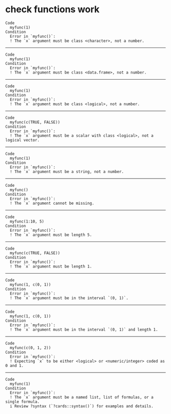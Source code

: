 # check functions work

    Code
      myfunc(1)
    Condition
      Error in `myfunc()`:
      ! The `x` argument must be class <character>, not a number.

---

    Code
      myfunc(1)
    Condition
      Error in `myfunc()`:
      ! The `x` argument must be class <data.frame>, not a number.

---

    Code
      myfunc(1)
    Condition
      Error in `myfunc()`:
      ! The `x` argument must be class <logical>, not a number.

---

    Code
      myfunc(c(TRUE, FALSE))
    Condition
      Error in `myfunc()`:
      ! The `x` argument must be a scalar with class <logical>, not a logical vector.

---

    Code
      myfunc(1)
    Condition
      Error in `myfunc()`:
      ! The `x` argument must be a string, not a number.

---

    Code
      myfunc()
    Condition
      Error in `myfunc()`:
      ! The `x` argument cannot be missing.

---

    Code
      myfunc(1:10, 5)
    Condition
      Error in `myfunc()`:
      ! The `x` argument must be length 5.

---

    Code
      myfunc(c(TRUE, FALSE))
    Condition
      Error in `myfunc()`:
      ! The `x` argument must be length 1.

---

    Code
      myfunc(1, c(0, 1))
    Condition
      Error in `myfunc()`:
      ! The `x` argument must be in the interval `(0, 1)`.

---

    Code
      myfunc(1, c(0, 1))
    Condition
      Error in `myfunc()`:
      ! The `x` argument must be in the interval `(0, 1)` and length 1.

---

    Code
      myfunc(c(0, 1, 2))
    Condition
      Error in `myfunc()`:
      ! Expecting `x` to be either <logical> or <numeric/integer> coded as 0 and 1.

---

    Code
      myfunc(1)
    Condition
      Error in `myfunc()`:
      ! The `x` argument must be a named list, list of formulas, or a single formula.
      i Review ?syntax (`?cards::syntax()`) for examples and details.

